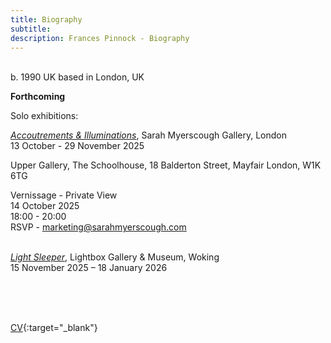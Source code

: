 ```yaml
---
title: Biography
subtitle: 
description: Frances Pinnock - Biography
---  
```

<br/>  
b. 1990 UK  
based in London, UK  
<br/>  


**Forthcoming**  


Solo exhibitions:  

_[Accoutrements & Illuminations](https://www.sarahmyerscough.com/exhibitions/70-frances-pinnock-accoutrements-illuminations/)_, Sarah Myerscough Gallery, London  
13 October - 29 November 2025  

Upper Gallery, The Schoolhouse, 18 Balderton Street, Mayfair London, W1K 6TG

Vernissage - Private View  
14 October 2025  
18:00 - 20:00  
RSVP - marketing@sarahmyerscough.com  
<br/>  

_[Light Sleeper](https://www.thelightbox.org.uk/whats-on/frances-pinnock-light-sleeper)_, Lightbox Gallery & Museum, Woking  
15 November 2025 – 18 January 2026  
<br/>  

<br/>  
<br/>  



[CV](cv.pdf){:target="_blank"}  
<br/>






   
 




 









  










 



  










 











